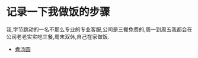 # 记录一下我做饭的步骤

我,字节跳动的一名不那么专业的专业客服,公司是三餐免费的,周一到周五我都会在公司老老实实吃三餐,周末双休,自己在家做饭.

- [煮汤圆](boiled-dumplings.md)
